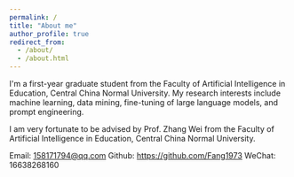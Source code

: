 ```yaml
---
permalink: /
title: "About me"
author_profile: true
redirect_from: 
  - /about/
  - /about.html
---
```

I'm a first-year graduate student from the Faculty of Artificial Intelligence in Education, Central China Normal University. My research interests include machine learning, data mining, fine-tuning of large language models, and prompt engineering.

I am very fortunate to be advised by Prof. Zhang Wei from the Faculty of Artificial Intelligence in Education, Central China Normal University.

Email: 158171794@qq.com 
Github: https://github.com/Fang1973 
WeChat: 16638268160
